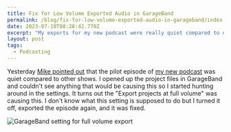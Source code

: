 ```yaml
---
title: Fix for Low Volume Exported Audio in GarageBand
permalink: /blog/fix-for-low-volume-exported-audio-in-garageband/index.html
date: 2023-07-10T08:28:42.770Z
excerpt: "My exports for my new podcast were really quiet compared to other podcasts. Turns out GarageBand has a setting causing this"
layout: post
tags:
  - Podcasting
---
```


Yesterday [Mike pointed out](https://hachyderm.io/@mikestreety/110685303152811714) that the pilot episode of [my new podcast](https://wegot.family/0) was quiet compared to other shows. I opened up the project files in GarageBand and couldn't see anything that would be causing this so I started hunting around in the settings. It turns out the "Export projects at full volume" was causing this. I don't know what this setting is supposed to do but I turned it off, exported the episode again, and it was fixed.

![GarageBand setting for full volume export](https://rknightuk.s3.amazonaws.com/site/garageband-setting.png)